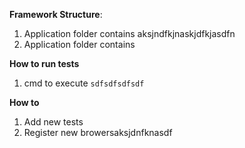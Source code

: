 **Framework Structure**:
1. Application folder contains aksjndfkjnaskjdfkjasdfn
1. Application folder contains

**How to run tests**
1. cmd to execute ```sdfsdfsdfsdf```

**How to**
1. Add new tests
1. Register new browersaksjdnfknasdf